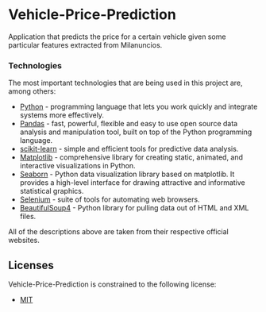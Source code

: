 # Vehicle-Price-Prediction
Application that predicts the price for a certain vehicle given some particular features extracted from Milanuncios.

### Technologies

The most important technologies that are being used in this project are, among others:

* [Python] - programming language that lets you work quickly and integrate systems more effectively.
* [Pandas] - fast, powerful, flexible and easy to use open source data analysis and manipulation tool,
built on top of the Python programming language.
* [scikit-learn] - simple and efficient tools for predictive data analysis.
* [Matplotlib] - comprehensive library for creating static, animated, and interactive visualizations in Python.
* [Seaborn] - Python data visualization library based on matplotlib. It provides a high-level interface for drawing attractive and informative statistical graphics.
* [Selenium] - suite of tools for automating web browsers.
* [BeautifulSoup4] - Python library for pulling data out of HTML and XML files.

All of the descriptions above are taken from their respective official websites.

Licenses
----
Vehicle-Price-Prediction is constrained to the following license:
* [MIT]

[Python]: <https://www.python.org/>
[Pandas]: <https://pandas.pydata.org/>
[scikit-learn]: <https://scikit-learn.org/stable/>
[Matplotlib]: <https://matplotlib.org/>
[Seaborn]: <https://seaborn.pydata.org/>
[Selenium]: <https://www.selenium.dev/>
[BeautifulSoup4]: <https://www.crummy.com/software/BeautifulSoup/bs4/doc/>
[MIT]: <https://opensource.org/licenses/MIT>

